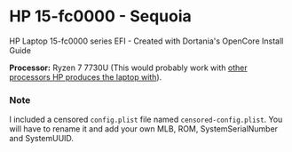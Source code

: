 # HP 15-fc0000 - Sequoia
HP Laptop 15-fc0000 series EFI - Created with Dortania's OpenCore Install Guide

**Processor:** Ryzen 7 7730U (This would probably work with [other processors HP produces the laptop with](https://support.hp.com/us-en/document/ish_7412013-7412050-16)).

### Note
I included a censored `config.plist` file named `censored-config.plist`. You will have to rename it and add your own MLB, ROM, SystemSerialNumber and SystemUUID.
